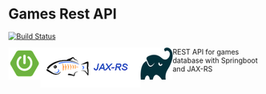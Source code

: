 # Games Rest API


[![Build Status](https://travis-ci.org/marcelosevergnini/games-rest-api.svg?branch=master)](https://travis-ci.org/marcelosevergnini/games-rest-api)

<p>
    <img align="left" src="docs/img/icon-spring-boot.png">
    <img align="left"  src="docs/img/jaxrs-icon.png">
    <img align="left"  src="docs/img/gradle-icon.png">
</p>

<p>
    REST API for games database with Springboot and JAX-RS 
</p>